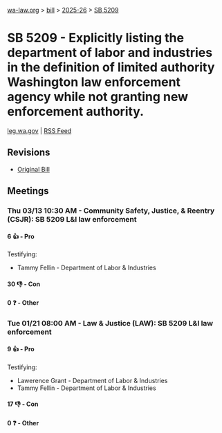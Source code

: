 [wa-law.org](/) > [bill](/bill/) > [2025-26](/bill/2025-26/) > [SB 5209](/bill/2025-26/sb/5209/)

# SB 5209 - Explicitly listing the department of labor and industries in the definition of limited authority Washington law enforcement agency while not granting new enforcement authority.
[leg.wa.gov](https://app.leg.wa.gov/billsummary?BillNumber=5209&Year=2025&Initiative=false) | [RSS Feed](./rss.xml)

## Revisions
* [Original Bill](1/)

## Meetings
### Thu 03/13 10:30 AM - Community Safety, Justice, & Reentry (CSJR): SB 5209 L&I law enforcement
#### 6 👍 - Pro
Testifying:
* Tammy Fellin - Department of Labor & Industries

#### 30 👎 - Con

#### 0 ❓ - Other

### Tue 01/21 08:00 AM - Law & Justice (LAW): SB 5209 L&I law enforcement
#### 9 👍 - Pro
Testifying:
* Lawerence Grant - Department of Labor & Industries
* Tammy Fellin - Department of Labor & Industries

#### 17 👎 - Con

#### 0 ❓ - Other
